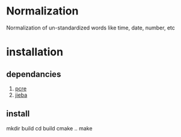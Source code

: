 # Normalization 
Normalization of un-standardized words like time, date, number, etc

# installation

## dependancies

1. [pcre](http://pcre.org/)
2. [jieba](https://github.com/fxsjy/jieba)

## install
mkdir build
cd build
cmake ..
make
